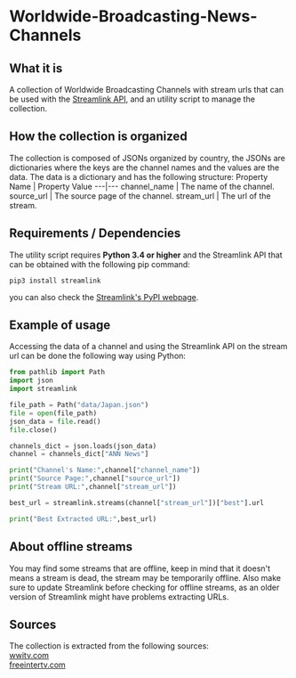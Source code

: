 # Worldwide-Broadcasting-News-Channels
## What it is
A collection of Worldwide Broadcasting Channels with stream urls that can be used with the [Streamlink API](https://github.com/streamlink/streamlink), and an utility script to manage the collection.
## How the collection is organized
The collection is composed of JSONs organized by country, the JSONs are dictionaries where the keys are the channel names and the values are the data. The data is a dictionary and has the following structure:
Property Name | Property Value
---|---
channel_name | The name of the channel.
source_url | The source page of the channel.
stream_url | The url of the stream.
## Requirements / Dependencies
The utility script requires **Python 3.4 or higher** and the Streamlink API that can be obtained with the following pip command:
```
pip3 install streamlink
```
you can also check the [Streamlink's PyPI webpage](https://pypi.org/project/streamlink/).
## Example of usage
Accessing the data of a channel and using the Streamlink API on the stream url can be done the following way using Python:
```python
from pathlib import Path
import json
import streamlink

file_path = Path("data/Japan.json")
file = open(file_path)
json_data = file.read()
file.close()

channels_dict = json.loads(json_data)
channel = channels_dict["ANN News"]

print("Channel's Name:",channel["channel_name"])
print("Source Page:",channel["source_url"])
print("Stream URL:",channel["stream_url"])

best_url = streamlink.streams(channel["stream_url"])["best"].url

print("Best Extracted URL:",best_url)
```
## About offline streams
You may find some streams that are offline, keep in mind that it doesn't means a stream is dead, the stream may be temporarily offline.
Also make sure to update Streamlink before checking for offline streams, as an older version of Streamlink might have problems extracting URLs.
## Sources
The collection is extracted from the following sources:  
[wwitv.com](https://wwitv.com)  
[freeintertv.com](http://www.freeintertv.com/)  
